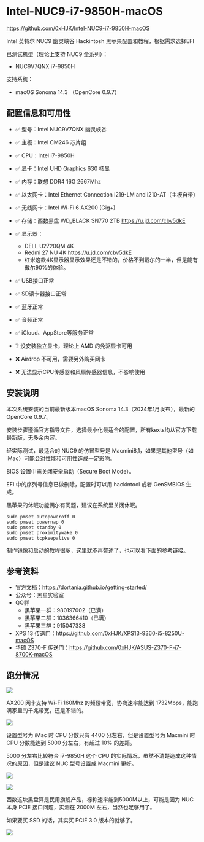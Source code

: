 # Intel-NUC9-i7-9850H-macOS

https://github.com/0xHJK/Intel-NUC9-i7-9850H-macOS

Intel 英特尔 NUC9 幽灵峡谷 Hackintosh 黑苹果配置和教程，根据需求选择EFI

已测试机型（理论上支持 NUC9 全系列）：

- NUC9V7QNX i7-9850H

支持系统：

- macOS Sonoma 14.3 （OpenCore 0.9.7）

## 配置信息和可用性

- ✅ 型号：Intel NUC9V7QNX 幽灵峡谷
- ✅ 主板：Intel CM246 芯片组
- ✅ CPU：Intel i7-9850H
- ✅ 显卡：Intel UHD Graphics 630 核显
- ✅ 内存：联想 DDR4 16G 2667Mhz
- ✅ 以太网卡：Intel Ethernet Connection i219-LM and i210-AT（主板自带）
- ✅ 无线网卡：Intel Wi-Fi 6 AX200 (Gig+)
- ✅ 存储：西数黑盘 WD_BLACK SN770 2TB https://u.jd.com/cbv5dkE
- ✅ 显示器：
    - DELL U2720QM 4K
    - Redmi 27 NU 4K https://u.jd.com/cbv5dkE
    - 红米这款4K显示器显示效果还是不错的，价格不到戴尔的一半，但是能有戴尔90%的体验。
- ✅ USB接口正常
- ✅ SD读卡器接口正常
- ✅ 蓝牙正常
- ✅ 音频正常
- ✅ iCloud、AppStore等服务正常

- ❔ 没安装独立显卡，理论上 AMD 的免驱显卡可用

- ❌ Airdrop 不可用，需要另外购买网卡
- ❌ 无法显示CPU传感器和风扇传感器信息，不影响使用

## 安装说明

本次系统安装的当前最新版本macOS Sonoma 14.3（2024年1月发布），最新的 OpenCore 0.9.7。

安装步骤遵循官方指导文件，选择最小化最适合的配置，所有kexts均从官方下载最新版，无多余内容。

经实际测试，最适合的 NUC9 的仿冒型号是 Macmini8,1，如果是其他型号（如iMac）可能会对性能和可用性造成一定影响。

BIOS 设置中需关闭安全启动（Secure Boot Mode）。

EFI 中的序列号信息已做删除，配置时可以用 hackintool 或者 GenSMBIOS 生成。

黑苹果的休眠功能偶尔有问题，建议在系统里关闭休眠。

```
sudo pmset autopoweroff 0
sudo pmset powernap 0
sudo pmset standby 0
sudo pmset proximitywake 0
sudo pmset tcpkeepalive 0
```

制作镜像和启动的教程很多，这里就不再赘述了，也可以看下面的参考链接。

## 参考资料

- 官方文档：https://dortania.github.io/getting-started/
- 公众号：黑星实验室
- QQ群
    - 黑苹果一群：980197002（已满）
    - 黑苹果二群：1036366410（已满）
    - 黑苹果三群：915047338
- XPS 13 传送门：https://github.com/0xHJK/XPS13-9360-i5-8250U-macOS
- 华硕 Z370-F 传送门：https://github.com/0xHJK/ASUS-Z370-F-i7-8700K-macOS

## 跑分情况

![](./docs/Sonoma.jpg)

AX200 网卡支持 Wi-Fi 160Mhz 的频段带宽，协商速率能达到 1732Mbps，能跑满家里的千兆带宽，还是不错的。

![](./docs/AX200.jpg)

设置型号为 iMac 时 CPU 分数只有 4400 分左右，但是设置型号为 Macmini 时 CPU 分数能达到 5000 分左右，有超过 10% 的差距。

5000 分左右比较符合 i7-9850H 这个 CPU 的实际情况，虽然不清楚造成这种情况的原因，但是建议 NUC 型号设置成 Macmini 更好。

![](./docs/iMac-CPU.jpg)

![](./docs/Macmini-CPU.jpg)

西数这块黑盘算是民用旗舰产品，标称速率能到5000M以上，可能是因为 NUC 本身 PCIE 接口问题，实测在 2000M 左右，当然也足够用了。

如果要买 SSD 的话，其实买 PCIE 3.0 版本的就够了。

![](./docs/WD-SN770.png)